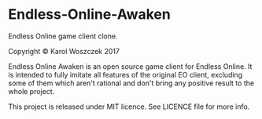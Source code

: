 # Endless-Online-Awaken
Endless Online game client clone.

Copyright © Karol Woszczek
2017

Endless Online Awaken is an open source game client for Endless Online. It is intended to fully imitate all features of the original EO client, excluding some of them which aren't rational and don't bring any positive result to the whole project.

This project is released under MIT licence. See LICENCE file for more info.
